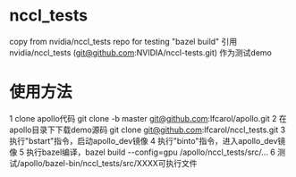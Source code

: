 # nccl_tests
copy from nvidia/nccl_tests repo for testing "bazel build"
引用 nvidia/nccl_tests (git@github.com:NVIDIA/nccl-tests.git) 作为测试demo
# 使用方法
1 clone apollo代码 git clone -b master git@github.com:lfcarol/apollo.git
2 在apollo目录下下载demo源码 git clone git@github.com:lfcarol/nccl_tests.git
3 执行"bstart"指令，启动apollo_dev镜像
4 执行"binto"指令，进入apollo_dev镜像
5 执行bazel编译，bazel build --config=gpu /apollo/nccl_tests/src/...
6 测试/apollo/bazel-bin/nccl_tests/src/XXXX可执行文件
